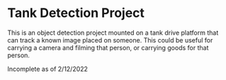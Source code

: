 # Tank Detection Project
This is an object detection project mounted on a tank drive platform that can track a known image placed on someone. This could be useful for carrying a camera and filming that person, or carrying goods for that person.

Incomplete as of 2/12/2022
